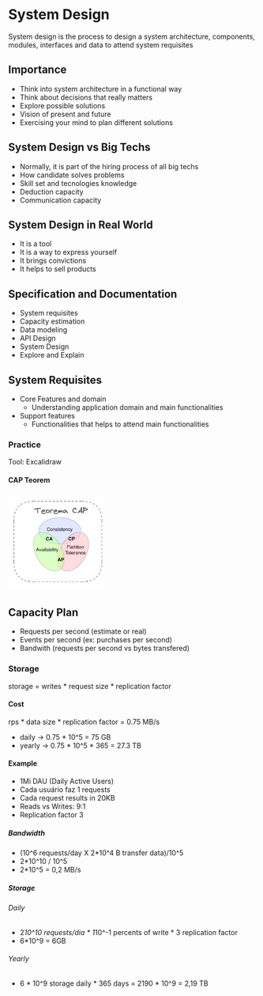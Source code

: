 # System Design

System design is the process to design a system architecture, components, modules, interfaces and data to attend system requisites

## Importance

* Think into system architecture in a functional way
* Think about decisions that really matters
* Explore possible solutions
* Vision of present and future
* Exercising your mind to plan different solutions

## System Design vs Big Techs

* Normally, it is part of the hiring process of all big techs
* How candidate solves problems
* Skill set and tecnologies knowledge
* Deduction capacity
* Communication capacity

## System Design in Real World

* It is a tool
* It is a way to express yourself
* It brings convictions
* It helps to sell products

## Specification and Documentation

* System requisites
* Capacity estimation
* Data modeling
* API Design
* System Design
* Explore and Explain

## System Requisites

* Core Features and domain
  * Understanding application domain and main functionalities
* Support features
  * Functionalities that helps to attend main functionalities 

### Practice

Tool: Excalidraw

#### CAP Teorem

![img](CAP-teorem.png)

## Capacity Plan

* Requests per second (estimate or real)
* Events per second (ex: purchases per second)
* Bandwith (requests per second vs bytes transfered)

### Storage

storage = writes * request size * replication factor

#### Cost

rps * data size * replication factor = 0.75 MB/s

* daily -> 0.75 * 10^5 = 75 GB
* yearly -> 0.75 * 10^5 * 365 = 27.3 TB

#### Example

- 1Mi DAU (Daily Active Users)
- Cada usuário faz 1 requests
- Cada request results in 20KB
- Reads vs Writes: 9:1
- Replication factor 3

##### Bandwidth

- (10^6 requests/day X 2*10^4 B transfer data)/10^5
- 2*10^10 / 10^5
- 2*10^5 = 0,2 MB/s

##### Storage

###### Daily

- 2*10^10 requests/dia * 1*10^-1 percents of write * 3 replication factor
- 6*10^9 = 6GB

###### Yearly

- 6 * 10^9 storage daily * 365 days = 2190 * 10^9 = 2,19 TB